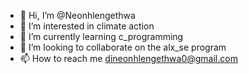 - 👋 Hi, I’m @Neonhlengethwa
- 👀 I’m interested in climate action
- 🌱 I’m currently learning c_programming
- 💞️ I’m looking to collaborate on the alx_se program
- 📫 How to reach me dineonhlengethwa0@gmail.com

<!---
Neonhlengethwa/Neonhlengethwa is a ✨ special ✨ repository because its `README.md` (this file) appears on your GitHub profile.
You can click the Preview link to take a look at your changes.
--->

